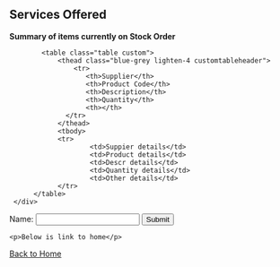 ## Services Offered
<head>
<link href="/css/bootstrap.min.css" rel="stylesheet">
		<link href="/style.css" rel="stylesheet" type="text/css"> 
		<script src="/js/jquery.min.js"></script>
		<script src="/js/bootstrap.min.js"></script>
		<link rel="stylesheet" type="text/css" href="/css/dataTables.bootstrap.min.css">
		<link rel="stylesheet" type="text/css" href="/css/datepicker.css">
		<script type="text/javascript" language="javascript" src="/js/jquery.dataTables.min.js"></script>
		<script type="text/javascript" language="javascript" src="/js/dataTables.bootstrap.min.js">	</script>
		<script type="text/javascript" language="javascript" src="/js/bootstrap-checkbox.min.js"></script>
		<script type="text/javascript" language="javascript" src="/js/bootstrap-datepicker.js"></script>
<script>
function validateForm() {
    var x = document.forms["myForm"]["fname"].value;
    if (x == "") {
        alert("Name must be filled out");
        return false;
    }
}
</script>
</head>
<body>
<div class="col-md-8">
		<div class="panel panel-info">
			<div class="panel-heading">
				<div align="left">
					<b>Summary of items currently on Stock Order <?php echo odbc_result($result,2);?></b>
					<?php if(isset($_GET['SSON']))
					{
						echo " (original order ".odbc_result($result,9).")";
					}?>
				</div>
			</div>
			       
			<table class="table custom">
				<thead class="blue-grey lighten-4 customtableheader">
					<tr>  
					   <th>Supplier</th> 
					   <th>Product Code</th> 
					   <th>Description</th> 
					   <th>Quantity</th> 
					   <th></th> 
				  </tr>
				</thead>
				<tbody>
                <tr> 
						<td>Suppier details</td> 
						<td>Product details</td> 
						<td>Descr details</td> 
						<td>Quantity details</td> 
						<td>Other details</td> 
                </tr>
          </table>
     </div>
</div>
<form name="myForm" action="/action_page.php"
onsubmit="return validateForm()" method="post">
Name: <input type="text" name="fname">
<input type="submit" value="Submit">
    
    <p>Below is link to home</p>

<a href="/car/">Back to Home</a><br>
</form>
